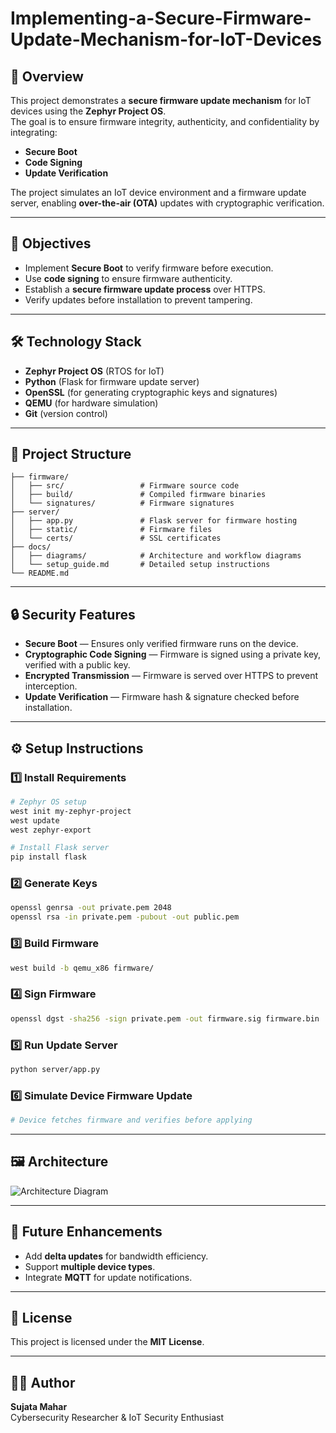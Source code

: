 # Implementing-a-Secure-Firmware-Update-Mechanism-for-IoT-Devices

## 📌 Overview
This project demonstrates a **secure firmware update mechanism** for IoT devices using the **Zephyr Project OS**.  
The goal is to ensure firmware integrity, authenticity, and confidentiality by integrating:
- **Secure Boot**
- **Code Signing**
- **Update Verification**

The project simulates an IoT device environment and a firmware update server, enabling **over-the-air (OTA)** updates with cryptographic verification.

---

## 🎯 Objectives
- Implement **Secure Boot** to verify firmware before execution.
- Use **code signing** to ensure firmware authenticity.
- Establish a **secure firmware update process** over HTTPS.
- Verify updates before installation to prevent tampering.

---

## 🛠 Technology Stack
- **Zephyr Project OS** (RTOS for IoT)
- **Python** (Flask for firmware update server)
- **OpenSSL** (for generating cryptographic keys and signatures)
- **QEMU** (for hardware simulation)
- **Git** (version control)

---

## 📂 Project Structure
```
├── firmware/
│   ├── src/                 # Firmware source code
│   ├── build/               # Compiled firmware binaries
│   └── signatures/          # Firmware signatures
├── server/
│   ├── app.py               # Flask server for firmware hosting
│   ├── static/              # Firmware files
│   └── certs/               # SSL certificates
├── docs/
│   ├── diagrams/            # Architecture and workflow diagrams
│   └── setup_guide.md       # Detailed setup instructions
└── README.md
```

---

## 🔒 Security Features
- **Secure Boot** — Ensures only verified firmware runs on the device.
- **Cryptographic Code Signing** — Firmware is signed using a private key, verified with a public key.
- **Encrypted Transmission** — Firmware is served over HTTPS to prevent interception.
- **Update Verification** — Firmware hash & signature checked before installation.

---

## ⚙️ Setup Instructions

### 1️⃣ Install Requirements
```bash
# Zephyr OS setup
west init my-zephyr-project
west update
west zephyr-export

# Install Flask server
pip install flask
```

### 2️⃣ Generate Keys
```bash
openssl genrsa -out private.pem 2048
openssl rsa -in private.pem -pubout -out public.pem
```

### 3️⃣ Build Firmware
```bash
west build -b qemu_x86 firmware/
```

### 4️⃣ Sign Firmware
```bash
openssl dgst -sha256 -sign private.pem -out firmware.sig firmware.bin
```

### 5️⃣ Run Update Server
```bash
python server/app.py
```

### 6️⃣ Simulate Device Firmware Update
```bash
# Device fetches firmware and verifies before applying
```

---

## 🖼 Architecture
![Architecture Diagram](docs/diagrams/architecture.png)

---

## 🚀 Future Enhancements
- Add **delta updates** for bandwidth efficiency.
- Support **multiple device types**.
- Integrate **MQTT** for update notifications.

---

## 📜 License
This project is licensed under the **MIT License**.

---

## 👩‍💻 Author
**Sujata Mahar**  
Cybersecurity Researcher & IoT Security Enthusiast  

